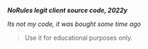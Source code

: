 ***NoRules legit client source code, 2022y***

*Its not my code, it was bought some time ago*

> Use it for educational purposes only.

